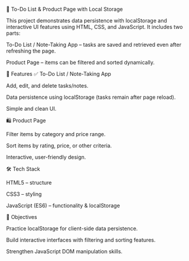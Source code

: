 📝 To-Do List & Product Page with Local Storage

This project demonstrates data persistence with localStorage and interactive UI features using HTML, CSS, and JavaScript.
It includes two parts:

To-Do List / Note-Taking App – tasks are saved and retrieved even after refreshing the page.

Product Page – items can be filtered and sorted dynamically.

🚀 Features
✅ To-Do List / Note-Taking App

Add, edit, and delete tasks/notes.

Data persistence using localStorage (tasks remain after page reload).

Simple and clean UI.

🛍️ Product Page

Filter items by category and price range.

Sort items by rating, price, or other criteria.

Interactive, user-friendly design.

🛠️ Tech Stack

HTML5 – structure

CSS3 – styling

JavaScript (ES6) – functionality & localStorage

🎯 Objectives

Practice localStorage for client-side data persistence.

Build interactive interfaces with filtering and sorting features.

Strengthen JavaScript DOM manipulation skills.
